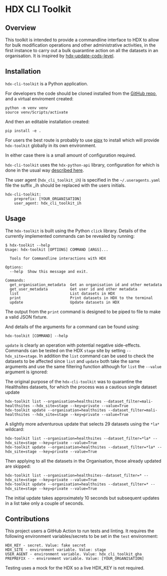 # HDX CLI Toolkit

## Overview

This toolkit is intended to provide a commandline interface to HDX to allow for bulk modification operations and other administrative activities, in the first instance to carry out a bulk quarantine action on all the datasets in an organisation. It is inspired by [hdx-update-cods-level](https://github.com/b-j-mills/hdx-update-cods-level/tree/main).

## Installation
`hdx-cli-toolkit` is a Python application. 

For developers the code should be cloned installed from the [GitHub repo](https://github.com/OCHA-DAP/hdx-cli-toolkit), and a virtual enviroment created:

```shell
python -m venv venv
source venv/Scripts/activate
```

And then an editable installation created:

```shell
pip install -e .
```

For users the best route is probably to use [pipx](https://pypi.org/project/pipx/) to install which will provide `hdx-toolkit` globally in its own environment.

In either case there is a small amount of configuration required.

`hdx-cli-toolkit` uses the `hdx-python-api` library, configuration for which is done in the usual way [described here](https://hdx-python-api.readthedocs.io/en/latest/). 

The user agent (`hdx_cli_toolkit_ih`) is specified in the `~/.useragents.yaml` file the suffix _ih should be replaced with the users initials.
```
hdx-cli-toolkit:
    preprefix: [YOUR_ORGANISATION]
    user_agent: hdx_cli_toolkit_ih
```


## Usage

The `hdx-toolkit` is built using the Python `click` library. Details of the currently implemented commands can be revealed by running:

```
$ hdx-toolkit --help
Usage: hdx-toolkit [OPTIONS] COMMAND [ARGS]...

  Tools for Commandline interactions with HDX

Options:
  --help  Show this message and exit.

Commands:
  get_organisation_metadata  Get an organisation id and other metadata
  get_user_metadata          Get user id and other metadata
  list                       List datasets in HDX
  print                      Print datasets in HDX to the terminal
  update                     Update datasets in HDX
```

The output from the `print` command is designed to be piped to file to make a valid JSON fixture.

And details of the arguments for a command can be found using:

```
hdx-toolkit [COMMAND] --help
```

`update` is clearly an operation with potential negative side-effects. Commands can be tested on the HDX `stage` site by setting `--hdx_site=stage`. In addition the `list` command can be used to check the datasets to be affected since `list` and `update` both take the same arguments and use the same filtering function although for `list` the `--value` argument is ignored:

The original purpose of the `hdx-cli-toolkit` was to quarantine the Healthsites datasets, for which the process was a cautious single dataset update
```shell
hdx-toolkit list --organisation=healthsites --dataset_filter=mali-healthsites --hdx_site=stage --key=private --value=True
hdx-toolkit update --organisation=healthsites --dataset_filter=mali-healthsites --hdx_site=stage --key=private --value=True
```

A slightly more adventurous update that selects 29 datasets using the `*la*` wildcard:

```shell
hdx-toolkit list --organisation=healthsites --dataset_filter=*la* --hdx_site=stage --key=private --value=True
hdx-toolkit update --organisation=healthsites --dataset_filter=*la* --hdx_site=stage --key=private --value=True
```

Then applying to all the datasets in the Organisation, those already updated are skipped:

```shell
hdx-toolkit list --organisation=healthsites--dataset_filter=* --hdx_site=stage --key=private --value=True
hdx-toolkit update --organisation=healthsites --dataset_filter=* --hdx_site=stage --key=private --value=True
```
The initial update takes approximately 10 seconds but subsequent updates in a list take only a couple of seconds.

## Contributions

This project users a GitHub Action to run tests and linting. It requires the following environment variables/secrets to be set in the `test` environment:

```
HDX_KEY - secret. Value: fake secret
HDX_SITE - environment variable. Value: stage
USER_AGENT - environment variable. Value: hdx_cli_toolkit_gha
PREPREFIX - - environment variable. Value: [YOUR_ORGANISATION]
```

Testing uses a mock for the HDX so a live HDX_KEY is not required.



